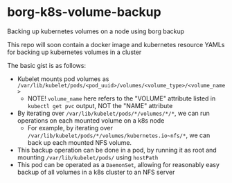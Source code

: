 # borg-k8s-volume-backup
Backing up kubernetes volumes on a node using borg backup

This repo will soon contain a docker image and kubernetes resource YAMLs for backing up kubernetes volumes in a cluster

The basic gist is as follows:
- Kubelet mounts pod volumes as `/var/lib/kubelet/pods/<pod_uuid>/volumes/<volume_type>/<volume_name>`
  - NOTE! `volume_name` here refers to the "VOLUME" attribute listed in `kubectl get pvc` output, NOT the "NAME" attribute
- By iterating over `/var/lib/kubelet/pods/*/volumes/*/*`, we can run operations on each mounted volume on a k8s node
  - For example, by iterating over `/var/lib/kubelet/pods/*/volumes/kubernetes.io~nfs/*`, we can back up each mounted NFS volume.
- This backup operation can be done in a pod, by running it as root and mounting `/var/lib/kubelet/pods/` using `hostPath`
- This pod can be operated as a `DaemonSet`, allowing for reasonably easy backup of all volumes in a k8s cluster to an NFS server
